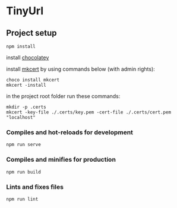 # TinyUrl

## Project setup
```
npm install
```

install [chocolatey](https://chocolatey.org/install#individual)

install [mkcert](https://github.com/FiloSottile/mkcert) by using commands below (with admin rights):
```
choco install mkcert
mkcert -install
```

in the project root folder run these commands:
```
mkdir -p .certs
mkcert -key-file ./.certs/key.pem -cert-file ./.certs/cert.pem "localhost"
```


### Compiles and hot-reloads for development
```
npm run serve
```

### Compiles and minifies for production
```
npm run build
```

### Lints and fixes files
```
npm run lint
```
